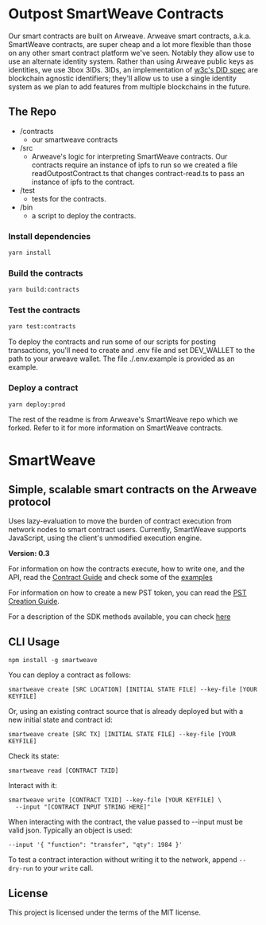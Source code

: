 # Outpost SmartWeave Contracts

Our smart contracts are built on Arweave. Arweave smart contracts, a.k.a. SmartWeave contracts, are super cheap and a lot more flexible than those on any other smart contract platform we've seen. Notably they allow use to use an alternate identity system. Rather than using Arweave public keys as identities, we use 3box 3IDs. 3IDs, an implementation of [w3c's DID spec](https://www.w3.org/TR/did-core/#:~:text=A%20DID%20method%20is%20defined,documents%20are%20written%20and%20updated.) are blockchain agnostic identifiers; they'll allow us to use a single identity system as we plan to add features from multiple blockchains in the future.

## The Repo
- /contracts
  - our smartweave contracts
- /src
  - Arweave's logic for interpreting SmartWeave contracts. Our contracts require an instance of ipfs to run so we created a file readOutpostContract.ts that changes contract-read.ts to pass an instance of ipfs to the contract.
- /test
  - tests for the contracts.
- /bin
  - a script to deploy the contracts.

### Install dependencies
```bash
yarn install
```

### Build the contracts
```bash
yarn build:contracts
```

### Test the contracts
```bash
yarn test:contracts
```

To deploy the contracts and run some of our scripts for posting transactions, you'll need to create and .env file and set DEV_WALLET to the path to your arweave wallet. The file ./.env.example is provided as an example.

### Deploy a contract
```bash
yarn deploy:prod
```

The rest of the readme is from Arweave's SmartWeave repo which we forked. Refer to it for more information on SmartWeave contracts.
# SmartWeave

## Simple, scalable smart contracts on the Arweave protocol

Uses lazy-evaluation to move the burden of contract execution from network nodes
to smart contract users. Currently, SmartWeave supports JavaScript, using the
client's unmodified execution engine.

**Version: 0.3**

For information on how the contracts execute, how to write one, and the API, read the [Contract Guide](CONTRACT-GUIDE.md) and check some of the [examples](examples/)

For information on how to create a new PST token, you can read the [PST Creation Guide](CREATE-PST.md).

For a description of the SDK methods available, you can check [here](SDK.md)

## CLI Usage

`npm install -g smartweave`

You can deploy a contract as follows:

```
smartweave create [SRC LOCATION] [INITIAL STATE FILE] --key-file [YOUR KEYFILE]
```

Or, using an existing contract source that is already deployed but with a new initial state and contract id:

```
smartweave create [SRC TX] [INITIAL STATE FILE] --key-file [YOUR KEYFILE]
```

Check its state:

```
smartweave read [CONTRACT TXID]
```

Interact with it:

```
smartweave write [CONTRACT TXID] --key-file [YOUR KEYFILE] \
  --input "[CONTRACT INPUT STRING HERE]"
```

When interacting with the contract, the value passed to --input must be valid json. Typically an object is used:

`--input '{ "function": "transfer", "qty": 1984 }'`

To test a contract interaction without writing it to the network, append `--dry-run` to your `write` call.

## License

This project is licensed under the terms of the MIT license.
